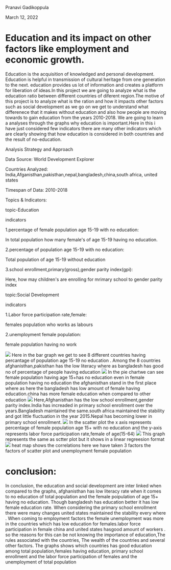 
Pranavi Gadikoppula

March 12, 2022

# Education and its impact on other factors like employment and economic growth.

Education is  the acquisition of knowledged and personal development. Education is  helpful in transmission of cultural heritage from one generation to the next. education provides us lot of information and creates a platform for liberation of ideas.In this project we are going to analyze what is the education ratio between different countries of diferent region.The motive of this project is to analyze what is the ration and how it impacts other factors such as social development as we go on we get to understand what differenece that it makes without education and also how people are moving towards to gain education from the years 2010-2018. We are going to learn  a analyses through the graphs why education is important.Here in this i have just considered few indicators there are many other indicators which are clearly showing that how education is considered in both countries and the result of no-education.


Analysis Strategy and Approach

Data Source: World Development Explorer 

Countries Analyzed: India,Afganisthan,pakisthan,nepal,bangladesh,china,south africa, united states

Timespan of Data: 2010-2018


Topics & Indicators:
     
topic-Education 
     
indicators
     
1.percentage of female population age 15-19 with no education:
          
  In total population how many female's of age 15-19 having no education.
     
2.percentage of population age 15-19 with no education:
     
  Total population of age 15-19 without education
     
3.school enrollment,primary(gross),gender parity index(gpi):

  Here, how may children's are enrolling for mrimary school to gender parity index
     
topic:Social Development
     
indicators
     
1.Labor force participation rate,female: 

 females population who works as labours
     
2.unemployment female population:

 female population having no work
     
    
![](https://github.com/Pranavigadikoppula/PRANAVI_DATA690/blob/main/world_development_explorer/total_populationnoed_bar.png)
Here in the bar graph we get to see 8 different countries having percantage of population age 15-19 no education . Among the 8 countries afghanisthan,pakisthan has the low literacy where as bangladesh has good no of percentage of people having education
![](https://github.com/Pranavigadikoppula/PRANAVI_DATA690/blob/main/world_development_explorer/pie.png)
In the pie chartwe can see female population having age 15+has no education even in female population having no education the afghanisthan stand in the first place where as here  the bangladesh has low amount of female having education.china has more female education when compared to other education
![](https://github.com/Pranavigadikoppula/PRANAVI_DATA690/blob/main/world_development_explorer/line.png)
Here,Afghanisthan has the low school enrollment,gender parity index.India has increaded in primary school enrollment over the years.Bangladesh maintained the same.south africa maintained the stability and got little fluctuation in the year 2015.Nepal has becoming lower in primary school enrollment.
![](https://github.com/Pranavigadikoppula/PRANAVI_DATA690/blob/main/world_development_explorer/scatter.png)
In the scatter plot the x axis represents percentage of female population age 15+ with no education and the y-axis represents labor force participation rate,female of age(15-64)
![](https://github.com/Pranavigadikoppula/PRANAVI_DATA690/blob/main/world_development_explorer/linear.png)
This graph represents the same as sctter plot but it shows in a linear regreesion format
![](https://github.com/Pranavigadikoppula/PRANAVI_DATA690/blob/main/world_development_explorer/heatmap.png)
heat map shows the correlations here we have taken 3 factors the factors of scatter plot and unemployment female population
# conclusion:

In conclusion, the education and social development are inter linked when compared to the graphs, afghanisthan has low literacy rate when it comes to no education of total population and the female poipulation of age 15+ having no education. Though bangladesh has education better it has low female education rate. When considering the primary school enrollment there were many changes united states maintained the stability every where . When coming to employment factors the female unemployment was more in the countries which has low education for females.labor force participation in female china and united states hasgood amount of workers . so the reasons for this can be not knowing the importance of education,The rules associated with the countries, The wealth of the countries and several other factors. The graphs shows which countries has good education among total population,females having education, primary school enrollment and the labor force participation of females and the unemployment of total population
  

  
     
     
     
     
     
     
     
     
     
     
     
     
    



